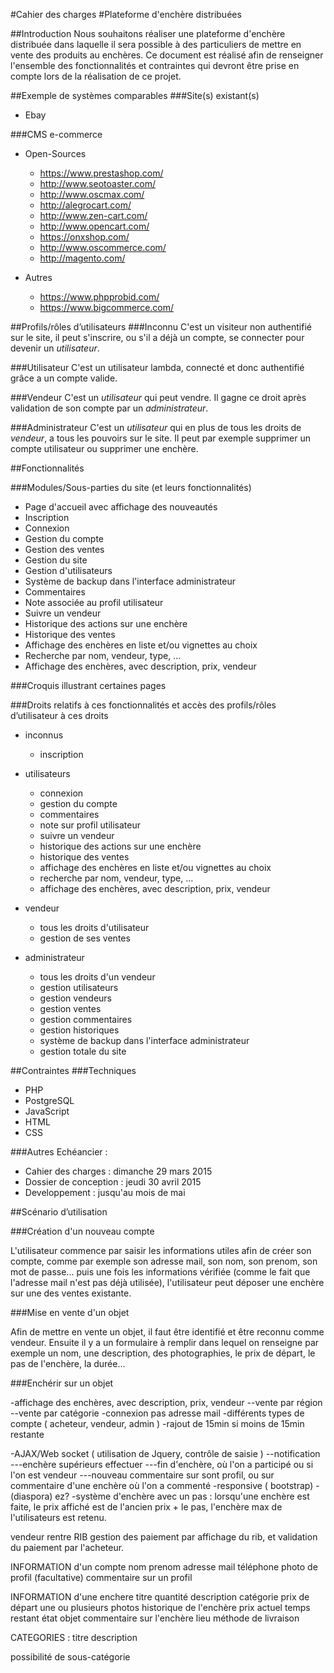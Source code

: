 #Cahier des charges
#Plateforme d'enchère distribuées


##Introduction
Nous souhaitons réaliser une plateforme d'enchère distribuée dans laquelle il sera possible à des particuliers de mettre en vente des produits au enchères. Ce document est réalisé afin de renseigner l'ensemble des fonctionnalités et contraintes qui devront être prise en compte lors de la réalisation de ce projet.

##Exemple de systèmes comparables
###Site(s) existant(s)
- Ebay

###CMS e-commerce
- Open-Sources
    - https://www.prestashop.com/
    - http://www.seotoaster.com/
    - http://www.oscmax.com/
    - http://alegrocart.com/
    - http://www.zen-cart.com/
    - http://www.opencart.com/
    - https://onxshop.com/
    - http://www.oscommerce.com/
    - http://magento.com/

- Autres
    - https://www.phpprobid.com/
    - https://www.bigcommerce.com/


##Profils/rôles d’utilisateurs
###Inconnu
C'est un visiteur non authentifié sur le site, il peut s'inscrire, ou s'il a déjà un compte, se connecter pour devenir un *utilisateur*.

###Utilisateur
C'est un utilisateur lambda, connecté et donc authentifié grâce a un compte valide.

###Vendeur
C'est un *utilisateur* qui peut vendre. Il gagne ce droit après validation de son compte par un *administrateur*.

###Administrateur
C'est un *utilisateur* qui en plus de tous les droits de *vendeur*, a tous les pouvoirs sur le site. Il peut par exemple supprimer un compte utilisateur ou supprimer une enchère.

##Fonctionnalités

###Modules/Sous-parties du site (et leurs fonctionnalités)
- Page d'accueil avec affichage des nouveautés
- Inscription
- Connexion
- Gestion du compte
- Gestion des ventes
- Gestion du site
- Gestion d'utilisateurs
- Système de backup dans l'interface administrateur
- Commentaires
- Note associée au profil utilisateur
- Suivre un vendeur
- Historique des actions sur une enchère
- Historique des ventes
- Affichage des enchères en liste et/ou vignettes au choix
- Recherche par nom, vendeur, type, ...
- Affichage des enchères, avec description, prix, vendeur

###Croquis illustrant certaines pages

###Droits relatifs à ces fonctionnalités et accès des profils/rôles d’utilisateur à ces droits
- inconnus
    - inscription

- utilisateurs
    - connexion
    - gestion du compte
    - commentaires
    - note sur profil utilisateur
    - suivre un vendeur
    - historique des actions sur une enchère
    - historique des ventes
    - affichage des enchères en liste et/ou vignettes au choix
    - recherche par nom, vendeur, type, ...
    - affichage des enchères, avec description, prix, vendeur

- vendeur
    - tous les droits d'utilisateur
    - gestion de ses ventes

- administrateur
    - tous les droits d'un vendeur
    - gestion utilisateurs
    - gestion vendeurs
    - gestion ventes
    - gestion commentaires
    - gestion historiques
    - système de backup dans l'interface administrateur
    - gestion totale du site

##Contraintes
###Techniques
- PHP
- PostgreSQL
- JavaScript
- HTML
- CSS

###Autres
Echéancier :
- Cahier des charges : dimanche 29 mars 2015
- Dossier de conception : jeudi 30 avril 2015
- Developpement : jusqu'au mois de mai

##Scénario d’utilisation

###Création d'un nouveau compte

L'utilisateur commence par saisir les informations utiles afin de créer son compte, comme par exemple son adresse mail, son nom, son prenom, son mot de passe... puis une fois les informations vérifiée (comme le fait que l'adresse mail n'est pas déjà utilisée), l'utilisateur peut déposer une enchère sur une des ventes existante.

###Mise en vente d'un objet

Afin de mettre en vente un objet, il faut être identifié et être reconnu comme vendeur. Ensuite il y a un formulaire à remplir dans lequel on renseigne par exemple un nom, une description, des photographies, le prix de départ, le pas de l'enchère, la durée... 

###Enchérir sur un objet





-affichage des enchères, avec description, prix, vendeur
--vente par région
--vente par catégorie
-connexion pas adresse mail
-différents types de compte ( acheteur, vendeur, admin )
-rajout de 15min si moins de 15min restante


-AJAX/Web socket ( utilisation de Jquery, contrôle de saisie )
--notification
---enchère supérieurs effectuer
---fin d'enchère, où l'on a participé ou si l'on est vendeur
---nouveau commentaire sur sont profil, ou sur commentaire d'une enchère où l'on a commenté
-responsive ( bootstrap)
-(diaspora) ez?
-système d'enchère avec un pas : lorsqu'une enchère est faite, le prix affiché est de l'ancien prix + le pas, l'enchère max de l'utilisateurs est retenu.



vendeur rentre RIB
gestion des paiement par affichage du rib, et validation du paiement par l'acheteur.




INFORMATION d'un compte
nom
prenom
adresse
mail
téléphone
photo de profil (facultative)
commentaire sur un profil


INFORMATION d'une enchere
titre
quantité
description
catégorie
prix de départ
une ou plusieurs photos
historique de l'enchère
prix actuel
temps restant
état objet
commentaire sur l'enchère
lieu
méthode de livraison


CATEGORIES :
titre
description

possibilité de sous-catégorie







